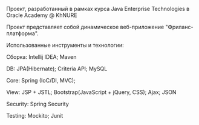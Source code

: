 Проект, разработанный в рамках курса Java Enterprise Technologies в Oracle Academy @ KhNURE

Проект представляет собой динамическое веб-приложение "Фриланс-платформа".

Использованные инструменты и технологии:

Сборка:
Intellij IDEA;
Maven

DB:
JPA(Hibernate);
Criteria API;
MySQL

Core:
Spring (IoC/DI, MVC);

View:
JSP + JSTL;
Bootstrap(JavaScript + jQuery, CSS);
Ajax;
JSON

Security:
Spring Security

Testing:
Mockito;
Junit

